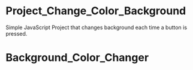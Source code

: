 # Project_Change_Color_Background
Simple JavaScript Project that changes background each time a button is pressed.
# Background_Color_Changer
